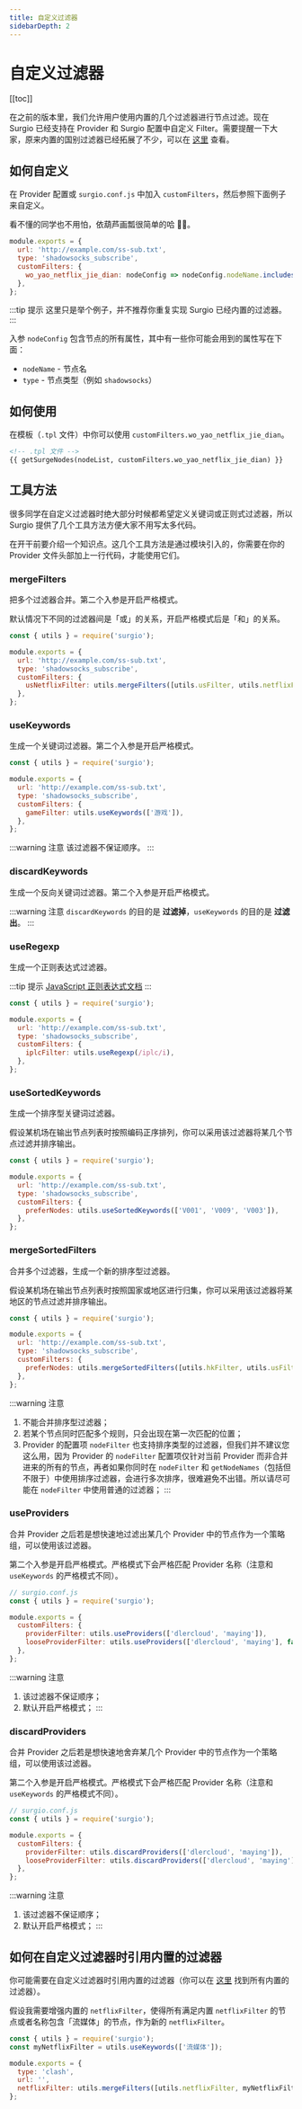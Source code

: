 ```yaml
---
title: 自定义过滤器
sidebarDepth: 2
---
```


# 自定义过滤器

[[toc]]

在之前的版本里，我们允许用户使用内置的几个过滤器进行节点过滤。现在 Surgio 已经支持在 Provider 和 Surgio 配置中自定义 Filter。需要提醒一下大家，原来内置的国别过滤器已经拓展了不少，可以在 [这里](/guide/custom-template.md#过滤器) 查看。

## 如何自定义

在 Provider 配置或 `surgio.conf.js` 中加入 `customFilters`，然后参照下面例子来自定义。

看不懂的同学也不用怕，依葫芦画瓢很简单的哈 🙋‍♂️。

```js
module.exports = {
  url: 'http://example.com/ss-sub.txt',
  type: 'shadowsocks_subscribe',
  customFilters: {
    wo_yao_netflix_jie_dian: nodeConfig => nodeConfig.nodeName.includes('Netflix'),
  },
};
```

:::tip 提示
这里只是举个例子，并不推荐你重复实现 Surgio 已经内置的过滤器。
:::

入参 `nodeConfig` 包含节点的所有属性，其中有一些你可能会用到的属性写在下面：

- `nodeName` - 节点名
- `type` - 节点类型（例如 `shadowsocks`）

## 如何使用

在模板（`.tpl` 文件）中你可以使用 `customFilters.wo_yao_netflix_jie_dian`。

```html
<!-- .tpl 文件 -->
{{ getSurgeNodes(nodeList, customFilters.wo_yao_netflix_jie_dian) }}
```

## 工具方法

很多同学在自定义过滤器时绝大部分时候都希望定义关键词或正则式过滤器，所以 Surgio 提供了几个工具方法方便大家不用写太多代码。

在开干前要介绍一个知识点。这几个工具方法是通过模块引入的，你需要在你的 Provider 文件头部加上一行代码，才能使用它们。

### mergeFilters

把多个过滤器合并。第二个入参是开启严格模式。

默认情况下不同的过滤器间是「或」的关系，开启严格模式后是「和」的关系。

```js
const { utils } = require('surgio');

module.exports = {
  url: 'http://example.com/ss-sub.txt',
  type: 'shadowsocks_subscribe',
  customFilters: {
    usNetflixFilter: utils.mergeFilters([utils.usFilter, utils.netflixFilter], true), // 美国的 Netflix 节点
  },
};
```

### useKeywords

生成一个关键词过滤器。第二个入参是开启严格模式。

```js
const { utils } = require('surgio');

module.exports = {
  url: 'http://example.com/ss-sub.txt',
  type: 'shadowsocks_subscribe',
  customFilters: {
    gameFilter: utils.useKeywords(['游戏']),
  },
};
```

:::warning 注意
该过滤器不保证顺序。
:::

### discardKeywords

生成一个反向关键词过滤器。第二个入参是开启严格模式。

:::warning 注意
`discardKeywords` 的目的是 **过滤掉**，`useKeywords` 的目的是 **过滤出**。
:::

### useRegexp

生成一个正则表达式过滤器。

:::tip 提示
[JavaScript 正则表达式文档](https://developer.mozilla.org/zh-CN/docs/Web/JavaScript/Guide/Regular_Expressions)
:::

```js
const { utils } = require('surgio');

module.exports = {
  url: 'http://example.com/ss-sub.txt',
  type: 'shadowsocks_subscribe',
  customFilters: {
    iplcFilter: utils.useRegexp(/iplc/i),
  },
};
```

### useSortedKeywords

生成一个排序型关键词过滤器。

假设某机场在输出节点列表时按照编码正序排列，你可以采用该过滤器将某几个节点过滤并排序输出。

```js
const { utils } = require('surgio');

module.exports = {
  url: 'http://example.com/ss-sub.txt',
  type: 'shadowsocks_subscribe',
  customFilters: {
    preferNodes: utils.useSortedKeywords(['V001', 'V009', 'V003']),
  },
};
```

### mergeSortedFilters

合并多个过滤器，生成一个新的排序型过滤器。

假设某机场在输出节点列表时按照国家或地区进行归集，你可以采用该过滤器将某地区的节点过滤并排序输出。

```js
const { utils } = require('surgio');

module.exports = {
  url: 'http://example.com/ss-sub.txt',
  type: 'shadowsocks_subscribe',
  customFilters: {
    preferNodes: utils.mergeSortedFilters([utils.hkFilter, utils.usFilter]), // 也支持 useRegexp
  },
};
```

:::warning 注意
1. 不能合并排序型过滤器；
2. 若某个节点同时匹配多个规则，只会出现在第一次匹配的位置；
3. Provider 的配置项 `nodeFilter` 也支持排序类型的过滤器，但我们并不建议您这么用，因为 Provider 的 `nodeFilter` 配置项仅针对当前 Provider 而非合并进来的所有的节点，再者如果你同时在 `nodeFilter` 和 `getNodeNames`（包括但不限于）中使用排序过滤器，会进行多次排序，很难避免不出错。所以请尽可能在 `nodeFilter` 中使用普通的过滤器；
:::

### useProviders

合并 Provider 之后若是想快速地过滤出某几个 Provider 中的节点作为一个策略组，可以使用该过滤器。

第二个入参是开启严格模式。严格模式下会严格匹配 Provider 名称（注意和 `useKeywords` 的严格模式不同）。

```js
// surgio.conf.js
const { utils } = require('surgio');

module.exports = {
  customFilters: {
    providerFilter: utils.useProviders(['dlercloud', 'maying']),
    looseProviderFilter: utils.useProviders(['dlercloud', 'maying'], false), // 松散模式
  },
};
```

:::warning 注意
1. 该过滤器不保证顺序；
2. 默认开启严格模式；
:::

### discardProviders

合并 Provider 之后若是想快速地舍弃某几个 Provider 中的节点作为一个策略组，可以使用该过滤器。

第二个入参是开启严格模式。严格模式下会严格匹配 Provider 名称（注意和 `useKeywords` 的严格模式不同）。

```js
// surgio.conf.js
const { utils } = require('surgio');

module.exports = {
  customFilters: {
    providerFilter: utils.discardProviders(['dlercloud', 'maying']),
    looseProviderFilter: utils.discardProviders(['dlercloud', 'maying'], false), // 松散模式
  },
};
```

:::warning 注意
1. 该过滤器不保证顺序；
2. 默认开启严格模式；
:::

## 如何在自定义过滤器时引用内置的过滤器

你可能需要在自定义过滤器时引用内置的过滤器（你可以在 [这里](/guide/custom-template.md#过滤器) 找到所有内置的过滤器）。

假设我需要增强内置的 `netflixFilter`，使得所有满足内置 `netflixFilter` 的节点或者名称包含「流媒体」的节点，作为新的 `netflixFilter`。

```js
const { utils } = require('surgio');
const myNetflixFilter = utils.useKeywords(['流媒体']);

module.exports = {
  type: 'clash',
  url: '',
  netflixFilter: utils.mergeFilters([utils.netflixFilter, myNetflixFilter]), // 记得这里应该是松散模式
};
```
